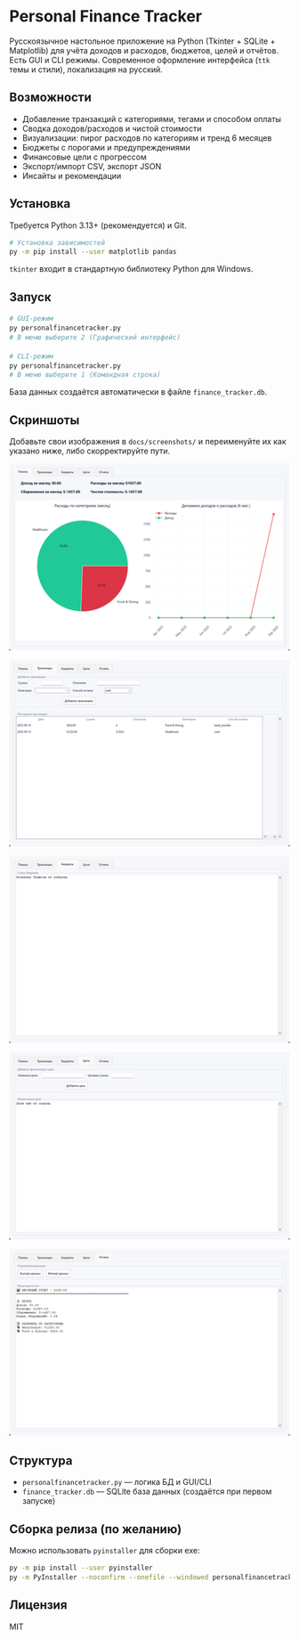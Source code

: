 # Personal Finance Tracker

Русскоязычное настольное приложение на Python (Tkinter + SQLite + Matplotlib) для учёта доходов и расходов, бюджетов, целей и отчётов. Есть GUI и CLI режимы. Современное оформление интерфейса (`ttk` темы и стили), локализация на русский.

## Возможности
- Добавление транзакций с категориями, тегами и способом оплаты
- Сводка доходов/расходов и чистой стоимости
- Визуализации: пирог расходов по категориям и тренд 6 месяцев
- Бюджеты с порогами и предупреждениями
- Финансовые цели с прогрессом
- Экспорт/импорт CSV, экспорт JSON
- Инсайты и рекомендации

## Установка
Требуется Python 3.13+ (рекомендуется) и Git.

```bash
# Установка зависимостей
py -m pip install --user matplotlib pandas
```
`tkinter` входит в стандартную библиотеку Python для Windows.

## Запуск
```bash
# GUI-режим
py personalfinancetracker.py
# В меню выберите 2 (Графический интерфейс)

# CLI-режим
py personalfinancetracker.py
# В меню выберите 1 (Командная строка)
```
База данных создаётся автоматически в файле `finance_tracker.db`.

## Скриншоты
Добавьте свои изображения в `docs/screenshots/` и переименуйте их как указано ниже, либо скорректируйте пути.

![Панель](docs/screenshots/dashboard.png)

![Транзакции](docs/screenshots/transactions.png)

![Бюджеты](docs/screenshots/budgets.png)

![Цели](docs/screenshots/goals.png)

![Отчёты](docs/screenshots/reports.png)

## Структура
- `personalfinancetracker.py` — логика БД и GUI/CLI
- `finance_tracker.db` — SQLite база данных (создаётся при первом запуске)

## Сборка релиза (по желанию)
Можно использовать `pyinstaller` для сборки exe:
```bash
py -m pip install --user pyinstaller
py -m PyInstaller --noconfirm --onefile --windowed personalfinancetracker.py
```

## Лицензия
MIT
